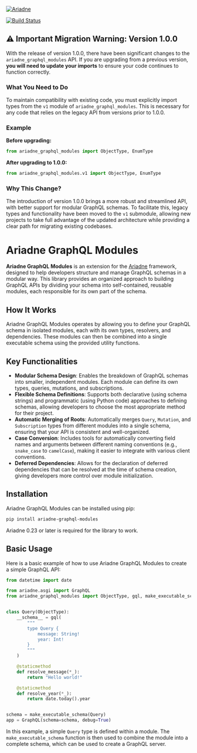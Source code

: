 
[![Ariadne](https://ariadnegraphql.org/img/logo-horizontal-sm.png)](https://ariadnegraphql.org)

[![Build Status](https://github.com/mirumee/ariadne-graphql-modules/actions/workflows/tests.yml/badge.svg?branch=main)](https://github.com/mirumee/ariadne-graphql-modules/actions)

## ⚠️ Important Migration Warning: Version 1.0.0

With the release of version 1.0.0, there have been significant changes to the `ariadne_graphql_modules` API. If you are upgrading from a previous version, **you will need to update your imports** to ensure your code continues to function correctly.

### What You Need to Do

To maintain compatibility with existing code, you must explicitly import types from the `v1` module of `ariadne_graphql_modules`. This is necessary for any code that relies on the legacy API from versions prior to 1.0.0.

### Example

**Before upgrading:**

```python
from ariadne_graphql_modules import ObjectType, EnumType
```

**After upgrading to 1.0.0:**

```python
from ariadne_graphql_modules.v1 import ObjectType, EnumType
```

### Why This Change?

The introduction of version 1.0.0 brings a more robust and streamlined API, with better support for modular GraphQL schemas. To facilitate this, legacy types and functionality have been moved to the `v1` submodule, allowing new projects to take full advantage of the updated architecture while providing a clear path for migrating existing codebases.

# Ariadne GraphQL Modules

**Ariadne GraphQL Modules** is an extension for the [Ariadne](https://ariadnegraphql.org/) framework, designed to help developers structure and manage GraphQL schemas in a modular way. This library provides an organized approach to building GraphQL APIs by dividing your schema into self-contained, reusable modules, each responsible for its own part of the schema.

## How It Works

Ariadne GraphQL Modules operates by allowing you to define your GraphQL schema in isolated modules, each with its own types, resolvers, and dependencies. These modules can then be combined into a single executable schema using the provided utility functions.

## Key Functionalities

- **Modular Schema Design**: Enables the breakdown of GraphQL schemas into smaller, independent modules. Each module can define its own types, queries, mutations, and subscriptions.
- **Flexible Schema Definitions**: Supports both declarative (using schema strings) and programmatic (using Python code) approaches to defining schemas, allowing developers to choose the most appropriate method for their project.
- **Automatic Merging of Roots**: Automatically merges `Query`, `Mutation`, and `Subscription` types from different modules into a single schema, ensuring that your API is consistent and well-organized.
- **Case Conversion**: Includes tools for automatically converting field names and arguments between different naming conventions (e.g., `snake_case` to `camelCase`), making it easier to integrate with various client conventions.
- **Deferred Dependencies**: Allows for the declaration of deferred dependencies that can be resolved at the time of schema creation, giving developers more control over module initialization.

## Installation

Ariadne GraphQL Modules can be installed using pip:

```bash
pip install ariadne-graphql-modules
```

Ariadne 0.23 or later is required for the library to work.

## Basic Usage

Here is a basic example of how to use Ariadne GraphQL Modules to create a simple GraphQL API:

```python
from datetime import date

from ariadne.asgi import GraphQL
from ariadne_graphql_modules import ObjectType, gql, make_executable_schema


class Query(ObjectType):
    __schema__ = gql(
        """
        type Query {
            message: String!
            year: Int!
        }
        """
    )

    @staticmethod
    def resolve_message(*_):
        return "Hello world!"

    @staticmethod
    def resolve_year(*_):
        return date.today().year


schema = make_executable_schema(Query)
app = GraphQL(schema=schema, debug=True)
```

In this example, a simple `Query` type is defined within a module. The `make_executable_schema` function is then used to combine the module into a complete schema, which can be used to create a GraphQL server.

